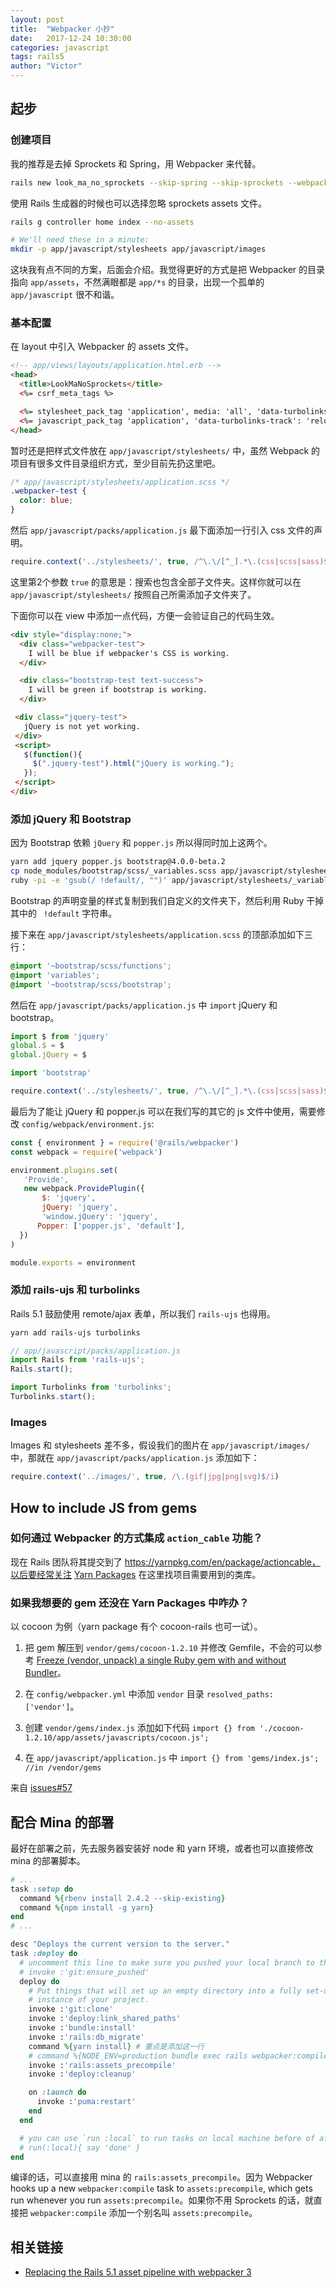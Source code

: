 ```yaml
---
layout: post
title:  "Webpacker 小抄"
date:   2017-12-24 10:30:00
categories: javascript
tags: rails5
author: "Victor"
---
```


## 起步

### 创建项目

我的推荐是去掉 Sprockets 和 Spring，用 Webpacker 来代替。

```bash
rails new look_ma_no_sprockets --skip-spring --skip-sprockets --webpack
```

使用 Rails 生成器的时候也可以选择忽略 sprockets assets 文件。

```bash
rails g controller home index --no-assets

# We'll need these in a minute:
mkdir -p app/javascript/stylesheets app/javascript/images
```

这块我有点不同的方案，后面会介绍。我觉得更好的方式是把 Webpacker 的目录指向 `app/assets`，不然满眼都是 `app/*s` 的目录，出现一个孤单的 `app/javascript` 很不和谐。

### 基本配置

在 layout 中引入 Webpacker 的 assets 文件。

```html
<!-- app/views/layouts/application.html.erb -->
<head>
  <title>LookMaNoSprockets</title>
  <%= csrf_meta_tags %>

  <%= stylesheet_pack_tag 'application', media: 'all', 'data-turbolinks-track': 'reload' %>
  <%= javascript_pack_tag 'application', 'data-turbolinks-track': 'reload' %>
</head>
```

暂时还是把样式文件放在 `app/javascript/stylesheets/` 中，虽然 Webpack 的项目有很多文件目录组织方式，至少目前先扔这里吧。

```css
/* app/javascript/stylesheets/application.scss */
.webpacker-test {
  color: blue;
}
```

然后 `app/javascript/packs/application.js` 最下面添加一行引入 css 文件的声明。

```javascript
require.context('../stylesheets/', true, /^\.\/[^_].*\.(css|scss|sass)$/i)
```

这里第2个参数 `true` 的意思是：搜索也包含全部子文件夹。这样你就可以在 `app/javascript/stylesheets/` 按照自己所需添加子文件夹了。

下面你可以在 view 中添加一点代码，方便一会验证自己的代码生效。

```html
<div style="display:none;">
  <div class="webpacker-test">
    I will be blue if webpacker's CSS is working.
  </div>

  <div class="bootstrap-test text-success">
    I will be green if bootstrap is working.
  </div>

 <div class="jquery-test">
   jQuery is not yet working.
 </div>
 <script>
   $(function(){
     $(".jquery-test").html("jQuery is working.");
   });
 </script>
</div>
```

### 添加 jQuery 和 Bootstrap

因为 Bootstrap 依赖 `jQuery` 和 `popper.js` 所以得同时加上这两个。

```bash
yarn add jquery popper.js bootstrap@4.0.0-beta.2
cp node_modules/bootstrap/scss/_variables.scss app/javascript/stylesheets/
ruby -pi -e 'gsub(/ !default/, "")' app/javascript/stylesheets/_variables.scss
```

Bootstrap 的声明变量的样式复制到我们自定义的文件夹下，然后利用 Ruby 干掉其中的 ` !default` 字符串。

接下来在 `app/javascript/stylesheets/application.scss` 的顶部添加如下三行：

```css
@import '~bootstrap/scss/functions';
@import 'variables';
@import '~bootstrap/scss/bootstrap';
```

然后在 `app/javascript/packs/application.js` 中 `import` jQuery 和 bootstrap。

```javascript
import $ from 'jquery'
global.$ = $
global.jQuery = $

import 'bootstrap'

require.context('../stylesheets/', true, /^\.\/[^_].*\.(css|scss|sass)$/i)
```

最后为了能让 jQuery 和 popper.js 可以在我们写的其它的 js 文件中使用，需要修改 `config/webpack/environment.js`:

```javascript
const { environment } = require('@rails/webpacker')
const webpack = require('webpack')

environment.plugins.set(
   'Provide',
   new webpack.ProvidePlugin({
       $: 'jquery',
       jQuery: 'jquery',
       'window.jQuery': 'jquery',
      Popper: ['popper.js', 'default'],
  })
)

module.exports = environment
```

### 添加 rails-ujs 和 turbolinks

Rails 5.1 鼓励使用 remote/ajax 表单，所以我们 `rails-ujs` 也得用。

```bash
yarn add rails-ujs turbolinks
```

```javascript
// app/javascript/packs/application.js
import Rails from 'rails-ujs';
Rails.start();

import Turbolinks from 'turbolinks';
Turbolinks.start();
```

### Images

Images 和 stylesheets 差不多，假设我们的图片在 `app/javascript/images/` 中，那就在 `app/javascript/packs/application.js` 添加如下：

```javascript
require.context('../images/', true, /\.(gif|jpg|png|svg)$/i)
```



## How to include JS from gems

### 如何通过 Webpacker 的方式集成 `action_cable` 功能？

现在 Rails 团队将其提交到了 https://yarnpkg.com/en/package/actioncable，以后要经常关注 [Yarn Packages]( https://yarnpkg.com/en/packages) 在这里找项目需要用到的类库。

### 如果我想要的 gem 还没在 Yarn Packages 中咋办？

以 cocoon 为例（yarn package 有个 cocoon-rails 也可一试）。

1. 把 gem 解压到 `vendor/gems/cocoon-1.2.10` 并修改 Gemfile，不会的可以参考 [Freeze (vendor, unpack) a single Ruby gem with and without Bundler](https://makandracards.com/makandra/538-freeze-vendor-unpack-a-single-ruby-gem-with-and-without-bundler)。

2. 在 `config/webpacker.yml` 中添加 `vendor` 目录 `resolved_paths: ['vendor']`。

3. 创建 `vendor/gems/index.js` 添加如下代码 `import {} from './cocoon-1.2.10/app/assets/javascripts/cocoon.js';`

4. 在 `app/javascript/application.js` 中 `import {} from 'gems/index.js'; //in /vendor/gems`

来自 [issues#57](https://github.com/rails/webpacker/issues/57)


## 配合 Mina 的部署

最好在部署之前，先去服务器安装好 node 和 yarn 环境，或者也可以直接修改 mina 的部署脚本。

```ruby
# ...
task :setup do
  command %{rbenv install 2.4.2 --skip-existing}
  command %{npm install -g yarn}
end
# ...

desc "Deploys the current version to the server."
task :deploy do
  # uncomment this line to make sure you pushed your local branch to the remote origin
  # invoke :'git:ensure_pushed'
  deploy do
    # Put things that will set up an empty directory into a fully set-up
    # instance of your project.
    invoke :'git:clone'
    invoke :'deploy:link_shared_paths'
    invoke :'bundle:install'
    invoke :'rails:db_migrate'
    command %{yarn install} # 重点是添加这一行
    # command %{NODE_ENV=production bundle exec rails webpacker:compile}
    invoke :'rails:assets_precompile'
    invoke :'deploy:cleanup'

    on :launch do
      invoke :'puma:restart'
    end
  end

  # you can use `run :local` to run tasks on local machine before of after the deploy scripts
  # run(:local){ say 'done' }
end
```

编译的话，可以直接用 mina 的 `rails:assets_precompile`。因为 Webpacker hooks up a new `webpacker:compile` task to `assets:precompile`, which gets run whenever you run `assets:precompile`。如果你不用 Sprockets 的话，就直接把 `webpacker:compile` 添加一个别名叫 `assets:precompile`。

## 相关链接

* [Replacing the Rails 5.1 asset pipeline with webpacker 3](https://iprog.com/posting/2017/11/replacing-rails-51-asset-pipeline-with-webpacker-3)
